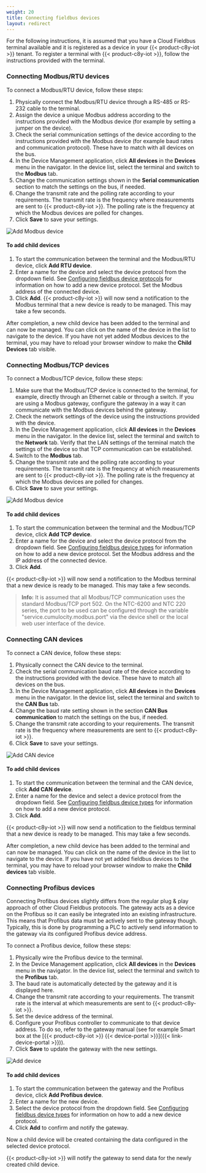 ```yaml
---
weight: 20
title: Connecting fieldbus devices
layout: redirect
---
```



For the following instructions, it is assumed that you have a Cloud Fieldbus terminal available and it is registered as a device in your {{< product-c8y-iot >}} tenant. To register a terminal with {{< product-c8y-iot >}}, follow the instructions provided with the terminal.

### Connecting Modbus/RTU devices

To connect a Modbus/RTU device, follow these steps:

1. Physically connect the Modbus/RTU device through a RS-485 or RS-232 cable to the terminal.
2. Assign the device a unique Modbus address according to the instructions provided with the Modbus device (for example by setting a jumper on the device).
3. Check the serial communication settings of the device according to the instructions provided with the Modbus device (for example baud rates and communication protocol). These have to match with all devices on the bus.
4. In the Device Management application, click **All devices** in the **Devices** menu in the navigator. In the device list, select the terminal and switch to the **Modbus** tab.
5. Change the communication settings shown in the **Serial communication** section to match the settings on the bus, if needed.
6. Change the transmit rate and the polling rate according to your requirements. The transmit rate is the frequency where measurements are sent to {{< product-c8y-iot >}}. The polling rate is the frequency at which the Modbus devices are polled for changes.
7. Click **Save** to save your settings.

![Add Modbus device](/images/device-protocols/cloud-fieldbus/fieldbus-modbus-rtu.png)

#### To add child devices

1. To start the communication between the terminal and the Modbus/RTU device, click **Add RTU device**.
2. Enter a name for the device and select the device protocol from the dropdown field. See [Configuring fieldbus device protocols](#configuring-fieldbus) for information on how to add a new device protocol. Set the Modbus address of the connected device.
3. Click **Add**. {{< product-c8y-iot >}} will now send a notification to the Modbus terminal that a new device is ready to be managed. This may take a few seconds.

After completion, a new child device has been added to the terminal and can now be managed. You can click on the name of the device in the list to navigate to the device. If you have not yet added Modbus devices to the terminal, you may have to reload your browser window to make the **Child Devices** tab visible.

### Connecting Modbus/TCP devices

To connect a Modbus/TCP device, follow these steps:

1. Make sure that the Modbus/TCP device is connected to the terminal, for example, directly through an Ethernet cable or through a switch. If you are using a Modbus gateway, configure the gateway in a way it can communicate with the Modbus devices behind the gateway.
2. Check the network settings of the device using the instructions provided with the device.
3. In the Device Management application, click **All devices** in the **Devices** menu in the navigator. In the device list, select the terminal and switch to the **Network** tab. Verify that the LAN settings of the terminal match the settings of the device so that TCP communication can be established.
4. Switch to the **Modbus** tab.
5. Change the transmit rate and the polling rate according to your requirements. The transmit rate is the frequency at which measurements are sent to {{< product-c8y-iot >}}. The polling rate is the frequency at which the Modbus devices are polled for changes.
6. Click **Save** to save your settings.

![Add Modbus device](/images/device-protocols/cloud-fieldbus/fieldbus-modbus-tcp.png)

#### To add child devices

1. To start the communication between the terminal and the Modbus/TCP device, click **Add TCP device**.
2. Enter a name for the device and select the device protocol from the dropdown field. See [Configuring fieldbus device types](#configuring-fieldbus) for information on how to add a new device protocol. Set the Modbus address and the IP address of the connected device.
3. Click **Add**.

{{< product-c8y-iot >}} will now send a notification to the Modbus terminal that a new device is ready to be managed. This may take a few seconds.

> **Info:** It is assumed that all Modbus/TCP communication uses the standard Modbus/TCP port 502. On the NTC-6200 and NTC 220 series, the port to be used can be configured through the variable "service.cumulocity.modbus.port" via the device shell or the local web user interface of the device.

### Connecting CAN devices

To connect a CAN device, follow these steps:

1. Physically connect the CAN device to the terminal.
2. Check the serial communication baud rate of the device according to the instructions provided with the device. These have to match all devices on the bus.
3. In the Device Management application, click **All devices** in the **Devices** menu in the navigator. In the device list, select the terminal and switch to the **CAN Bus** tab.
4. Change the baud rate setting shown in the section **CAN Bus communication** to match the settings on the bus, if needed.
5. Change the transmit rate according to your requirements. The transmit rate is the frequency where measurements are sent to {{< product-c8y-iot >}}.
6. Click **Save** to save your settings.

![Add CAN device](/images/device-protocols/cloud-fieldbus/fieldbus-new-can-device.png)

#### To add child devices

1. To start the communication between the terminal and the CAN device, click **Add CAN device**.
2. Enter a name for the device and select a device protocol from the dropdown field. See [Configuring fieldbus device types](#configuring-fieldbus) for information on how to add a new device protocol.
3. Click **Add**.

{{< product-c8y-iot >}} will now send a notification to the fieldbus terminal that a new device is ready to be managed. This may take a few seconds.

After completion, a new child device has been added to the terminal and can now be managed. You can click on the name of the device in the list to navigate to the device. If you have not yet added fieldbus devices to the terminal, you may have to reload your browser window to make the **Child devices** tab visible.

<a name="connect-profibus"></a>
### Connecting Profibus devices

Connecting Profibus devices slightly differs from the regular plug & play approach of other Cloud Fieldbus protocols. The gateway acts as a device on the Profibus so it can easily be integrated into an existing infrastructure. This means that Profibus data must be actively sent to the gateway though. Typically, this is done by programming a PLC to actively send information to the gateway via its configured Profibus device address.

To connect a Profibus device, follow these steps:

1. Physically wire the Profibus device to the terminal.
2. In the Device Management application, click **All devices** in the **Devices** menu in the navigator. In the device list, select the terminal and switch to the **Profibus** tab.
3. The baud rate is automatically detected by the gateway and it is displayed here.
4. Change the transmit rate according to your requirements. The transmit rate is the interval at which measurements are sent to {{< product-c8y-iot >}}.
5. Set the device address of the terminal.
6. Configure your Profibus controller to communicate to that device address. To do so, refer to the gateway manual (see for example Smart box at the [{{< product-c8y-iot >}} {{< device-portal >}}]({{< link-device-portal >}})).
7. Click **Save** to update the gateway with the new settings.

<img src="/images/device-protocols/cloud-fieldbus/fieldbus-new-profibus.png" alt="Add device" style="max-width: 100%">
<br>

#### To add child devices

1. To start the communication between the gateway and the Profibus device, click **Add Profibus device**.
2. Enter a name for the new device.
3. Select the device protocol from the dropdown field. See [Configuring fieldbus device types](#configuring-fieldbus) for information on how to add a new device protocol.
4. Click **Add** to confirm and notify the gateway.

Now a child device will be created containing the data configured in the selected device protocol.

{{< product-c8y-iot >}} will notify the gateway to send data for the newly created child device.
